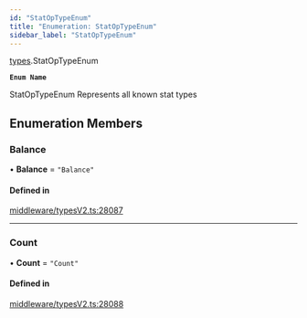 ```yaml
---
id: "StatOpTypeEnum"
title: "Enumeration: StatOpTypeEnum"
sidebar_label: "StatOpTypeEnum"
---
```


[types](../../../modules/Types/Types.md).StatOpTypeEnum

**`Enum Name`**

StatOpTypeEnum
 Represents all known stat types

## Enumeration Members

### Balance

• **Balance** = ``"Balance"``

#### Defined in

[middleware/typesV2.ts:28087](https://github.com/PolymeshAssociation/polymesh-sdk/blob/95e180d28/src/middleware/typesV2.ts#L28087)

___

### Count

• **Count** = ``"Count"``

#### Defined in

[middleware/typesV2.ts:28088](https://github.com/PolymeshAssociation/polymesh-sdk/blob/95e180d28/src/middleware/typesV2.ts#L28088)
